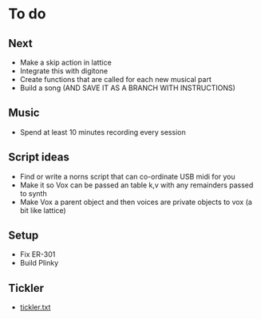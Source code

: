 # To do

## Next
- Make a skip action in lattice
- Integrate this with digitone
- Create functions that are called for each new musical part
- Build a song (AND SAVE IT AS A BRANCH WITH INSTRUCTIONS)

## Music
- Spend at least 10 minutes recording every session

## Script ideas
- Find or write a norns script that can co-ordinate USB midi for you
- Make it so Vox can be passed an table k,v with any remainders passed to synth
- Make Vox a parent object and then voices are private objects to vox (a bit like lattice) 

## Setup
- Fix ER-301
- Build Plinky

## Tickler
- [tickler.txt](../main/tickler.txt)
